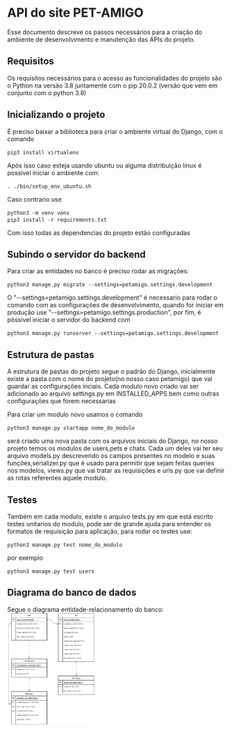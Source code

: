 # API do site PET-AMIGO
Esse documento descreve os passos necessários para a criação do ambiente de desenvolvimento e manutenção das APIs do projeto.

## Requisitos
Os requisitos necessários para o acesso as funcionalidades do projeto são o Python na versão 3.8 juntamente com o pip 20.0.2 (versão que vem em conjunto com o python 3.8)

## Inicializando o projeto
É preciso baixar a biblioteca para criar o ambiente virtual do Django, com o comando 
```
pip3 install virtualenv
```
Após isso caso esteja usando ubuntu ou alguma distribuição linux é possivel iniciar o ambiente com:
```
. ./bin/setup_env_ubuntu.sh  
```
Caso contrario use 
```
python3 -m venv venv
pip3 install -r requirements.txt
```
Com isso todas as dependencias do projeto estão configuradas
## Subindo o servidor do backend
Para criar as entidades no banco é preciso rodar as migrações:
```
python3 manage.py migrate --settings=petamigo.settings.development
```
O "--settings=petamigo.settings.development" é necessario para rodar o comando com as configurações de desenvolvimento, quando for iniciar em produção use "--settings=petamigo.settings.production", por fim, é póssivel iniciar o servidor do backend com 
```
python3 manage.py runserver --settings=petamigo.settings.development
```

## Estrutura de pastas
A estrutura de pastas do projeto segue o padrão do Django, inicialmente existe a pasta com o nome do projeto(no nosso caso petamigo) que vai guardar as configurações inciais. Cada modulo novo criado vai ser adicionado ao arquivo settings.py em INSTALLED_APPS bem como outras configurações que forem necessarias

Para criar um modulo novo usamos o comando
```
python3 manage.py startapp nome_do_modulo
```
será criado uma nova pasta com os arquivos iniciais do Django, no nosso projeto temos os modulos de users,pets e chats. Cada um deles vai ter seu arquivo models.py descrevendo os campos presentes no modelo e suas funções,serializer.py que é usado para permitir que sejam feitas queries nos modelos, views.py que vai tratar as requisições e urls.py que vai definir as rotas referentes aquele modulo.

## Testes

Também em cada modulo, existe o arquivo tests.py em que está escrito testes unitarios do modulo, pode ser de grande ajuda para entender os formatos de requisição para aplicação, para rodar os testes use:
```
python3 manage.py test nome_do_modulo
```
por exemplo
```
python3 manage.py test users
```

## Diagrama do banco de dados
Segue o diagrama entidade-relacionamento do banco:
<img src="diagrama_pet_amigo.png" width="200" />
